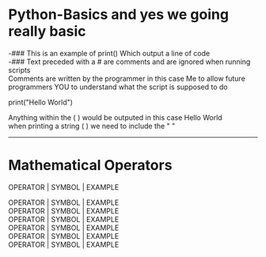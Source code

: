 # Python-Basics and yes we going really basic

-### This is an example of print() Which output a line of code<br>
-### Text preceded with a # are comments and are ignored when running scripts<br>
Comments are written by the programmer in this case Me to allow future programmers YOU to understand what the script is supposed to do<br>

print("Hello World")<br>

Anything within the ( ) would be outputed in this case Hello World<br>
when printing a string ( ) we need to include the " "

--------------------------------------

# Mathematical Operators

OPERATOR | SYMBOL | EXAMPLE <br>

OPERATOR | SYMBOL | EXAMPLE <br>
OPERATOR | SYMBOL | EXAMPLE <br>
OPERATOR | SYMBOL | EXAMPLE <br>
OPERATOR | SYMBOL | EXAMPLE <br>
OPERATOR | SYMBOL | EXAMPLE <br>
OPERATOR | SYMBOL | EXAMPLE <br>
